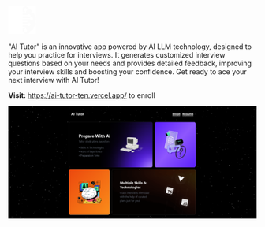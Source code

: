 ![alt text](https://github.com/srisri332/image_store_dummy/blob/main/icon.png?raw=true)
<br>

"AI Tutor" is an innovative app powered by AI LLM technology, designed to help you practice for interviews. It generates customized interview questions based on your needs and provides detailed feedback, improving your interview skills and boosting your confidence. Get ready to ace your next interview with AI Tutor!

<b>Visit: </b> https://ai-tutor-ten.vercel.app/ to enroll
<br />

![alt ai-tutor-dashboard](https://github.com/srisri332/image_store_dummy/blob/main/dashboard-ai-tutor.png?raw=true)
<br>
